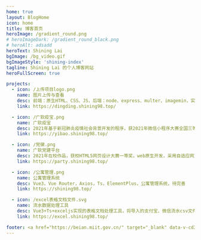 ```yaml
---
home: true
layout: BlogHome
icon: home
title: 博客首页
heroImage: /gradient_round.png
# heroImageDark: /gradient_round_black.png
# heroAlt: adsadd
heroText: Shining Lai
bgImage: /bg_video.gif
bgImageStyle: 'shining-index'
tagline: Shining Lai 的个人博客网站
heroFullScreen: true

projects:
  - icon: /上传项目logo.png
    name: 图片上传与查看
    desc: 前端：原生HTML、CSS、JS，后端：node、express、multer、imagemin，实现了前端图片上传与预览，后端图片压缩与保存等功能。
    link: https://dingding.shining98.top/

  - icon: /广软疫宝.png
    name: 广软疫宝
    desc: 2021年基于新冠肺炎疫情社会背景开发的程序，获2021年微信小程序大赛全国三等奖，2022年重构的一个WepApp版本。
    link: https://yibao.shining98.top/

  - icon: /党徽.png
    name: 广软党建平台
    desc: 2021年在校作品，获校HTML5网页设计大赛一等奖，web原生开发，采用自适应网页布局模式开发，分别适配pc端、笔记本电脑、pad、wap等多端设备分辨率。
    link: https://party.shining98.top/

  - icon: /公寓管理.png
    name: 公寓管理系统
    desc: Vue3，Vue Router，Axios，Ts，ElementPlus，公寓管理系统，待完善
    link: https://shining98.top/

  - icon: /excel表格文档文件.svg
    name: 流水数据处理工具
    desc: Vue3+Ts+exceljs实现的表格文档处理工具，将导入的支付宝、微信流水csv文件中的数据解析，按照用户需求整理成新的数据与格式，导出用户所需xlsx文件。
    link: https://excel.shining98.top/

footer: <a href="https://beian.miit.gov.cn/" target="_blank" data-v-cd3c7b98="">粤ICP备2021132572号-1</a>
---
```


<!-- This is a blog home page demo.

To use this layout, you should set both `layout: BlogHome` and `home: true` in the page front matter.

For related configuration docs, please see [blog homepage](https://theme-hope.vuejs.vuepress/guide/blog/home/). -->

